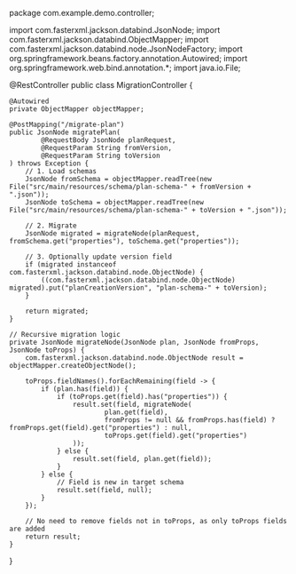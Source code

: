 package com.example.demo.controller;

import com.fasterxml.jackson.databind.JsonNode;
import com.fasterxml.jackson.databind.ObjectMapper;
import com.fasterxml.jackson.databind.node.JsonNodeFactory;
import org.springframework.beans.factory.annotation.Autowired;
import org.springframework.web.bind.annotation.*;
import java.io.File;

@RestController
public class MigrationController {

    @Autowired
    private ObjectMapper objectMapper;

    @PostMapping("/migrate-plan")
    public JsonNode migratePlan(
            @RequestBody JsonNode planRequest,
            @RequestParam String fromVersion,
            @RequestParam String toVersion
    ) throws Exception {
        // 1. Load schemas
        JsonNode fromSchema = objectMapper.readTree(new File("src/main/resources/schema/plan-schema-" + fromVersion + ".json"));
        JsonNode toSchema = objectMapper.readTree(new File("src/main/resources/schema/plan-schema-" + toVersion + ".json"));

        // 2. Migrate
        JsonNode migrated = migrateNode(planRequest, fromSchema.get("properties"), toSchema.get("properties"));

        // 3. Optionally update version field
        if (migrated instanceof com.fasterxml.jackson.databind.node.ObjectNode) {
            ((com.fasterxml.jackson.databind.node.ObjectNode) migrated).put("planCreationVersion", "plan-schema-" + toVersion);
        }

        return migrated;
    }

    // Recursive migration logic
    private JsonNode migrateNode(JsonNode plan, JsonNode fromProps, JsonNode toProps) {
        com.fasterxml.jackson.databind.node.ObjectNode result = objectMapper.createObjectNode();

        toProps.fieldNames().forEachRemaining(field -> {
            if (plan.has(field)) {
                if (toProps.get(field).has("properties")) {
                    result.set(field, migrateNode(
                            plan.get(field),
                            fromProps != null && fromProps.has(field) ? fromProps.get(field).get("properties") : null,
                            toProps.get(field).get("properties")
                    ));
                } else {
                    result.set(field, plan.get(field));
                }
            } else {
                // Field is new in target schema
                result.set(field, null);
            }
        });

        // No need to remove fields not in toProps, as only toProps fields are added
        return result;
    }
} 
